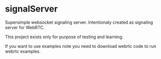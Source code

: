 # signalServer
Supersimple websocket signaling server. Intentionaly created as signaling server for WebRTC.

This project exists only for purpose of testing and learning.

If you want to use examples note you need to download webrtc code to run webrtc examples.